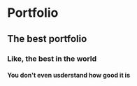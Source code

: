 # Portfolio
## The best portfolio
### Like, the best in the world
#### You don't even usderstand how good it is
